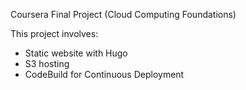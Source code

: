 Coursera Final Project (Cloud Computing Foundations)

This project involves:
- Static website with Hugo
- S3 hosting
- CodeBuild for Continuous Deployment